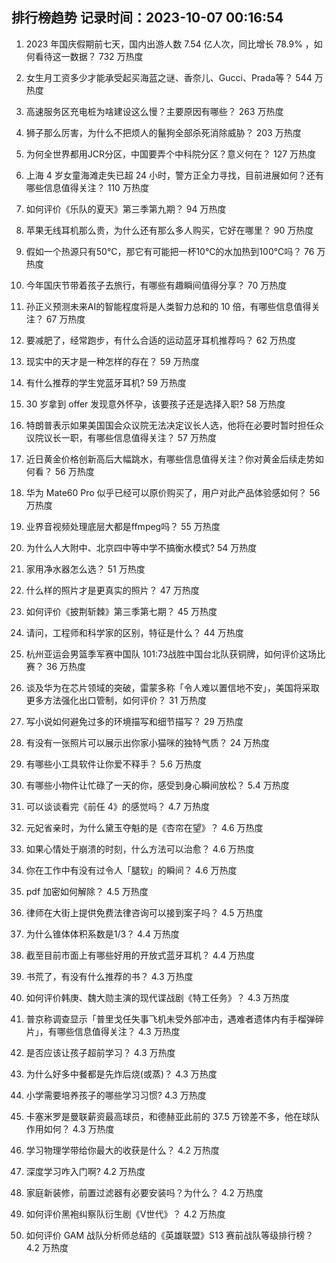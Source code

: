 
## 排行榜趋势 记录时间：2023-10-07 00:16:54
  
  1. 2023 年国庆假期前七天，国内出游人数 7.54 亿人次，同比增长 78.9% ，如何看待这一数据？ 732 万热度
    
  2. 女生月工资多少才能承受起买海蓝之谜、香奈儿、Gucci、Prada等？ 544 万热度
    
  3. 高速服务区充电桩为啥建设这么慢？主要原因有哪些？ 263 万热度
    
  4. 狮子那么厉害，为什么不把烦人的鬣狗全部杀死消除威胁？ 203 万热度
    
  5. 为何全世界都用JCR分区，中国要弄个中科院分区？意义何在？ 127 万热度
    
  6. 上海 4 岁女童海滩走失已超 24 小时，警方正全力寻找，目前进展如何？还有哪些信息值得关注？ 110 万热度
    
  7. 如何评价《乐队的夏天》第三季第九期？ 94 万热度
    
  8. 苹果无线耳机那么贵，为什么还有那么多人购买，它好在哪里？ 90 万热度
    
  9. 假如一个热源只有50℃，那它有可能把一杯10℃的水加热到100℃吗？ 76 万热度
    
  10. 今年国庆节带着孩子去旅行，有哪些有趣瞬间值得分享？ 70 万热度
    
  11. 孙正义预测未来AI的智能程度将是人类智力总和的 10 倍，有哪些信息值得关注？ 67 万热度
    
  12. 要减肥了，经常跑步，有什么合适的运动蓝牙耳机推荐吗？ 62 万热度
    
  13. 现实中的天才是一种怎样的存在？ 59 万热度
    
  14. 有什么推荐的学生党蓝牙耳机? 59 万热度
    
  15. 30 岁拿到 offer 发现意外怀孕，该要孩子还是选择入职? 58 万热度
    
  16. 特朗普表示如果美国国会众议院无法决定议长人选，他将在必要时暂时担任众议院议长一职，有哪些信息值得关注？ 57 万热度
    
  17. 近日黄金价格创新高后大幅跳水，有哪些信息值得关注？你对黄金后续走势如何看？ 56 万热度
    
  18. 华为 Mate60 Pro 似乎已经可以原价购买了，用户对此产品体验感如何？ 56 万热度
    
  19. 业界音视频处理底层大都是ffmpeg吗？ 55 万热度
    
  20. 为什么人大附中、北京四中等中学不搞衡水模式? 54 万热度
    
  21. 家用净水器怎么选？ 51 万热度
    
  22. 什么样的照片才是更真实的照片？ 47 万热度
    
  23. 如何评价《披荆斩棘》第三季第七期？ 45 万热度
    
  24. 请问，工程师和科学家的区别，特征是什么？ 44 万热度
    
  25. 杭州亚运会男篮季军赛中国队 101:73战胜中国台北队获铜牌，如何评价这场比赛？ 36 万热度
    
  26. 谈及华为在芯片领域的突破，雷蒙多称「令人难以置信地不安」，美国将采取更多方法强化出口管制，如何评价？ 31 万热度
    
  27. 写小说如何避免过多的环境描写和细节描写？ 29 万热度
    
  28. 有没有一张照片可以展示出你家小猫咪的独特气质？ 24 万热度
    
  29. 有哪些小工具软件让你爱不释手？ 5.6 万热度
    
  30. 有哪些小物件让忙碌了一天的你，感受到身心瞬间放松？ 5.4 万热度
    
  31. 可以谈谈看完《前任 4》的感觉吗？ 4.7 万热度
    
  32. 元妃省亲时，为什么黛玉夺魁的是《杏帘在望》？ 4.6 万热度
    
  33. 如果心情处于崩溃的时刻，什么方法可以治愈？ 4.6 万热度
    
  34. 你在工作中有没有过令人「腿软」的瞬间？ 4.6 万热度
    
  35. pdf 加密如何解除？ 4.5 万热度
    
  36. 律师在大街上提供免费法律咨询可以接到案子吗？ 4.5 万热度
    
  37. 为什么锥体体积系数是1/3？ 4.4 万热度
    
  38. 截至目前市面上有哪些好用的开放式蓝牙耳机？ 4.4 万热度
    
  39. 书荒了，有没有什么推荐的书？ 4.3 万热度
    
  40. 如何评价韩庚、魏大勋主演的现代谍战剧《特工任务》？ 4.3 万热度
    
  41. 普京称调查显示「普里戈任失事飞机未受外部冲击，遇难者遗体内有手榴弹碎片」，有哪些信息值得关注？ 4.3 万热度
    
  42. 是否应该让孩子超前学习？ 4.3 万热度
    
  43. 为什么好多中餐都是先炸后烧(或蒸)？ 4.3 万热度
    
  44. 小学需要培养孩子的哪些学习习惯? 4.3 万热度
    
  45. 卡塞米罗是曼联薪资最高球员，和德赫亚此前的 37.5 万镑差不多，他在球队作用如何？ 4.3 万热度
    
  46. 学习物理学带给你最大的收获是什么？ 4.2 万热度
    
  47. 深度学习咋入门啊? 4.2 万热度
    
  48. 家庭新装修，前置过滤器有必要安装吗？为什么？ 4.2 万热度
    
  49. 如何评价黑袍纠察队衍生剧《V世代》？ 4.2 万热度
    
  50. 如何评价 GAM 战队分析师总结的《英雄联盟》S13 赛前战队等级排行榜？ 4.2 万热度
    